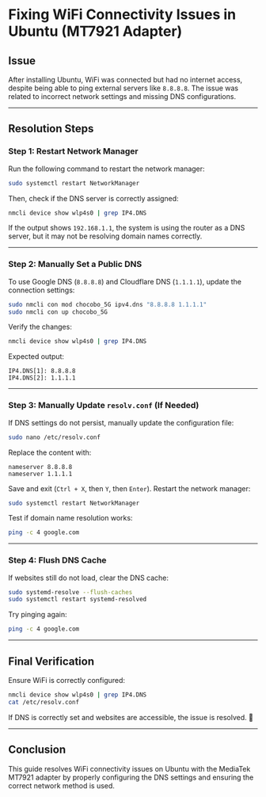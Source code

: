 
# Fixing WiFi Connectivity Issues in Ubuntu (MT7921 Adapter)

## **Issue**
After installing Ubuntu, WiFi was connected but had no internet access, despite being able to ping external servers like `8.8.8.8`. The issue was related to incorrect network settings and missing DNS configurations.

---

## **Resolution Steps**

### **Step 1: Restart Network Manager**
Run the following command to restart the network manager:
```bash
sudo systemctl restart NetworkManager
```
Then, check if the DNS server is correctly assigned:
```bash
nmcli device show wlp4s0 | grep IP4.DNS
```
If the output shows `192.168.1.1`, the system is using the router as a DNS server, but it may not be resolving domain names correctly.

---

### **Step 2: Manually Set a Public DNS**
To use Google DNS (`8.8.8.8`) and Cloudflare DNS (`1.1.1.1`), update the connection settings:
```bash
sudo nmcli con mod chocobo_5G ipv4.dns "8.8.8.8 1.1.1.1"
sudo nmcli con up chocobo_5G
```
Verify the changes:
```bash
nmcli device show wlp4s0 | grep IP4.DNS
```
Expected output:
```
IP4.DNS[1]: 8.8.8.8
IP4.DNS[2]: 1.1.1.1
```

---

### **Step 3: Manually Update `resolv.conf` (If Needed)**
If DNS settings do not persist, manually update the configuration file:
```bash
sudo nano /etc/resolv.conf
```
Replace the content with:
```
nameserver 8.8.8.8
nameserver 1.1.1.1
```
Save and exit (`Ctrl + X`, then `Y`, then `Enter`). Restart the network manager:
```bash
sudo systemctl restart NetworkManager
```
Test if domain name resolution works:
```bash
ping -c 4 google.com
```

---

### **Step 4: Flush DNS Cache**
If websites still do not load, clear the DNS cache:
```bash
sudo systemd-resolve --flush-caches
sudo systemctl restart systemd-resolved
```
Try pinging again:
```bash
ping -c 4 google.com
```

---

## **Final Verification**
Ensure WiFi is correctly configured:
```bash
nmcli device show wlp4s0 | grep IP4.DNS
cat /etc/resolv.conf
```
If DNS is correctly set and websites are accessible, the issue is resolved. 🎉

---

## **Conclusion**
This guide resolves WiFi connectivity issues on Ubuntu with the MediaTek MT7921 adapter by properly configuring the DNS settings and ensuring the correct network method is used.

